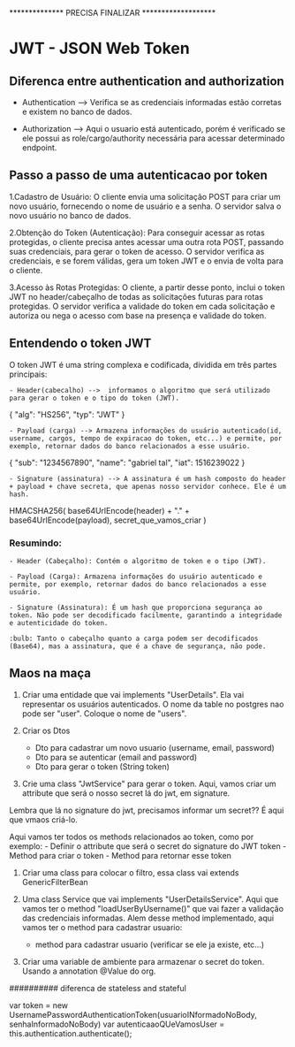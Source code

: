 ************** PRECISA FINALIZAR *******************

# JWT - JSON Web Token




## Diferenca entre authentication and authorization

- Authentication --> Verifica se as credenciais informadas estão corretas e existem no banco de dados.

- Authorization --> Aqui o usuario está autenticado, porém é verificado se ele possui as role/cargo/authority necessária para acessar determinado endpoint.


## Passo a passo de uma autenticacao por token

1.Cadastro de Usuário:
        O cliente envia uma solicitação POST para criar um novo usuário, fornecendo o nome de usuário e a senha.
        O servidor salva o novo usuário no banco de dados.


2.Obtenção do Token (Autenticação):
        Para conseguir acessar as rotas protegidas, o cliente precisa antes acessar uma outra rota POST, passando suas credenciais, para gerar o token de acesso. O servidor verifica as credenciais, e se forem válidas, gera um token JWT e o envia de volta para o cliente.
        

3.Acesso às Rotas Protegidas:
        O cliente, a partir desse ponto, inclui o token JWT no header/cabeçalho de todas as solicitações futuras para rotas protegidas.
        O servidor verifica a validade do token em cada solicitação e autoriza ou nega o acesso com base na presença e validade do token.





## Entendendo o token JWT
O token JWT é uma string complexa e codificada, dividida em três partes principais:

	- Header(cabecalho) -->  informamos o algoritmo que será utilizado para gerar o token e o tipo do token (JWT).

{
  "alg": "HS256",
  "typ": "JWT"
}


	- Payload (carga) --> Armazena informações do usuário autenticado(id, username, cargos, tempo de expiracao do token, etc...) e permite, por exemplo, retornar dados do banco relacionados a esse usuário.


{
  "sub": "1234567890",
  "name": "gabriel tal",
  "iat": 1516239022
}


	- Signature (assinatura) --> A assinatura é um hash composto do header + payload + chave secreta, que apenas nosso servidor conhece. Ele é um hash.


HMACSHA256(
  base64UrlEncode(header) + "." +
  base64UrlEncode(payload),
  secret_que_vamos_criar
)




### Resumindo:
    - Header (Cabeçalho): Contém o algoritmo de token e o tipo (JWT).

    - Payload (Carga): Armazena informações do usuário autenticado e permite, por exemplo, retornar dados do banco relacionados a esse usuário.

    - Signature (Assinatura): É um hash que proporciona segurança ao token. Não pode ser decodificado facilmente, garantindo a integridade e autenticidade do token.

    :bulb: Tanto o cabeçalho quanto a carga podem ser decodificados (Base64), mas a assinatura, que é a chave de segurança, não pode.



## Maos na maça

1. Criar uma entidade que vai implements "UserDetails". Ela vai representar os usuários autenticados. O nome da table no postgres nao pode ser "user". Coloque o nome de "users".



1. Criar os Dtos
	- Dto para cadastrar um novo usuario (username, email, password)
	- Dto para se autenticar (email and password)
	- Dto para gerar o token (String token)



1. Crie uma class "JwtService" para gerar o token. Aqui, vamos criar um attribute que será o nosso secret lá do jwt, em signature.

Lembra que lá no signature do jwt, precisamos informar um secret??  É aqui que vmaos criá-lo.

Aqui vamos ter todos os methods relacionados ao token, como por exemplo:
	- Definir o attribute que será o secret do signature do JWT token
	- Method para criar o token
	- Method para retornar esse token




1. Criar uma class para colocar o filtro, essa class vai extends GenericFilterBean

1. Uma class Service que vai implements "UserDetailsService". Aqui que vamos ter o method "loadUserByUsername()" que vai fazer a validação das credenciais informadas. Alem desse method implementado, aqui vamos ter o method para cadastrar usuario:
	- method para cadastrar usuario (verificar se ele ja existe, etc...)



1. Criar uma variable de ambiente para armazenar o secret do token. Usando a annotation @Value do org.




########## diferenca de stateless and stateful



var token = new UsernamePasswordAuthenticationToken(usuarioINformadoNoBody, senhaInformadoNoBody)
var autenticaaoQUeVamosUser = this.authentication.authenticate();



